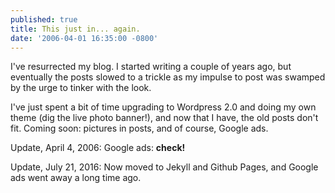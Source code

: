 ```yaml
---
published: true
title: This just in... again.
date: '2006-04-01 16:35:00 -0800'
---
```

I've resurrected my blog. I started writing a couple of years ago, but
eventually the posts slowed to a trickle as my impulse to post was swamped by
the urge to tinker with the look.

I've just spent a bit of time upgrading to Wordpress 2.0 and doing my own
theme (dig the live photo banner!), and now that I have, the old posts don't
fit. Coming soon: pictures in posts, and of course, Google ads.

Update, April 4, 2006: Google ads: **check!**

Update, July 21, 2016: Now moved to Jekyll and Github Pages, and Google ads
went away a long time ago.
